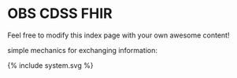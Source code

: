 # OBS CDSS FHIR

Feel free to modify this index page with your own awesome content!

simple mechanics for exchanging information:

<div>
{% include system.svg %}
</div>